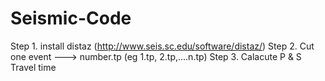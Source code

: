 # Seismic-Code


Step 1. install distaz  (http://www.seis.sc.edu/software/distaz/) 
Step 2. Cut one event ---> number.tp (eg 1.tp, 2.tp,....n.tp)
Step 3. Calacute P & S Travel time
